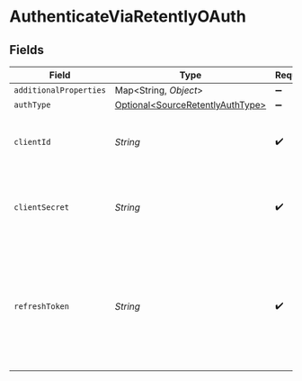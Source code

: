 # AuthenticateViaRetentlyOAuth


## Fields

| Field                                                                                             | Type                                                                                              | Required                                                                                          | Description                                                                                       |
| ------------------------------------------------------------------------------------------------- | ------------------------------------------------------------------------------------------------- | ------------------------------------------------------------------------------------------------- | ------------------------------------------------------------------------------------------------- |
| `additionalProperties`                                                                            | Map\<String, *Object*>                                                                            | :heavy_minus_sign:                                                                                | N/A                                                                                               |
| `authType`                                                                                        | [Optional\<SourceRetentlyAuthType>](../../models/shared/SourceRetentlyAuthType.md)                | :heavy_minus_sign:                                                                                | N/A                                                                                               |
| `clientId`                                                                                        | *String*                                                                                          | :heavy_check_mark:                                                                                | The Client ID of your Retently developer application.                                             |
| `clientSecret`                                                                                    | *String*                                                                                          | :heavy_check_mark:                                                                                | The Client Secret of your Retently developer application.                                         |
| `refreshToken`                                                                                    | *String*                                                                                          | :heavy_check_mark:                                                                                | Retently Refresh Token which can be used to fetch new Bearer Tokens when the current one expires. |